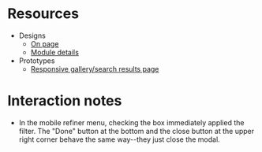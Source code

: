 # Resources
- Designs
  - [On page](https://www.figma.com/file/CDX6BEZZ3TfrCcN5YW987DBP/Storefront?node-id=625%3A31233)
  - [Module details](https://www.figma.com/file/CDX6BEZZ3TfrCcN5YW987DBP/Storefront?node-id=1020%3A42383)
- Prototypes
  - [Responsive gallery/search results page](https://codepen.io/chuanqisun/pen/JVGEZg)

# Interaction notes
- In the mobile refiner menu, checking the box immediately applied the filter. The "Done" button at the bottom and the close button at the upper right corner behave the same way--they just close the modal.